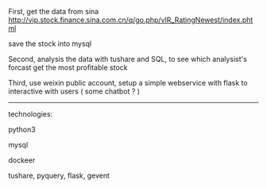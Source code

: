 First, get the data from sina http://vip.stock.finance.sina.com.cn/q/go.php/vIR_RatingNewest/index.phtml

save the stock into mysql

Second, analysis the data with tushare and SQL, to see which analysist's forcast get the most profitable stock

Third, use weixin public account, setup a simple webservice with flask to interactive with users ( some chatbot ? )

------------------------------


technologies:

python3

mysql

dockeer

tushare, pyquery, flask, gevent
